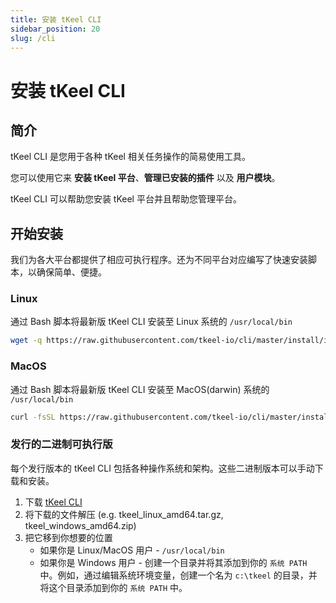 ```yaml
---
title: 安装 tKeel CLI
sidebar_position: 20
slug: /cli
---
```

# 安装 tKeel CLI

## 简介

tKeel CLI 是您用于各种 tKeel 相关任务操作的简易使用工具。

您可以使用它来 **安装 tKeel 平台**、**管理已安装的插件** 以及 **用户模块**。

tKeel CLI 可以帮助您安装 tKeel 平台并且帮助您管理平台。

## 开始安装
我们为各大平台都提供了相应可执行程序。还为不同平台对应编写了快速安装脚本，以确保简单、便捷。
### Linux
通过 Bash 脚本将最新版 tKeel CLI 安装至 Linux 系统的 `/usr/local/bin`
```bash
wget -q https://raw.githubusercontent.com/tkeel-io/cli/master/install/install.sh -O - | /bin/bash
```

### MacOS
通过 Bash 脚本将最新版 tKeel CLI 安装至 MacOS(darwin) 系统的 `/usr/local/bin`

```bash
curl -fsSL https://raw.githubusercontent.com/tkeel-io/cli/master/install/install.sh | /bin/bash
```

### 发行的二进制可执行版
每个发行版本的 tKeel CLI 包括各种操作系统和架构。这些二进制版本可以手动下载和安装。

1. 下载 [tKeel CLI](https://github.com/tkeel-io/cli/releases)
2. 将下载的文件解压 (e.g. tkeel_linux_amd64.tar.gz, tkeel_windows_amd64.zip)
3. 把它移到你想要的位置
    * 如果你是 Linux/MacOS 用户 - `/usr/local/bin`
    * 如果你是 Windows 用户 - 创建一个目录并将其添加到你的 `系统 PATH `中。例如，通过编辑系统环境变量，创建一个名为 `c:\tkeel` 的目录，并将这个目录添加到你的 `系统 PATH` 中。
